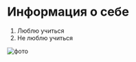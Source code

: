 # Информация о себе
1. Люблю учиться
2. Не люблю учиться

![фото](https://yandex.ru/images/search?img_url=http%3A%2F%2Fnew-year-party.ru%2Fwp-content%2Fuploads%2F2018%2F09%2Fkoty-17.jpg&lr=67&pos=5&rpt=simage&source=serp&text=%D0%BA%D0%B0%D1%80%D1%82%D0%B8%D0%BD%D0%BA%D0%B8%20%D1%81%20%D0%BA%D0%BE%D1%82%D0%B0%D0%BC%D0%B8)